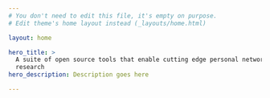 ```yaml
---
# You don't need to edit this file, it's empty on purpose.
# Edit theme's home layout instead (_layouts/home.html)

layout: home

hero_title: >
  A suite of open source tools that enable cutting edge personal networks
  research
hero_description: Description goes here

---
```

